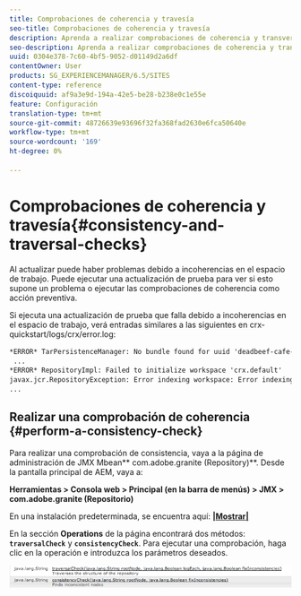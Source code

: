 ```yaml
---
title: Comprobaciones de coherencia y travesía
seo-title: Comprobaciones de coherencia y travesía
description: Aprenda a realizar comprobaciones de coherencia y transversal.
seo-description: Aprenda a realizar comprobaciones de coherencia y transversal.
uuid: 0304e378-7c60-4bf5-9052-d01149d2a6df
contentOwner: User
products: SG_EXPERIENCEMANAGER/6.5/SITES
content-type: reference
discoiquuid: af9a3e9d-194a-42e5-be28-b238e0c1e55e
feature: Configuración
translation-type: tm+mt
source-git-commit: 48726639e93696f32fa368fad2630e6fca50640e
workflow-type: tm+mt
source-wordcount: '169'
ht-degree: 0%

---
```



# Comprobaciones de coherencia y travesía{#consistency-and-traversal-checks}

Al actualizar puede haber problemas debido a incoherencias en el espacio de trabajo. Puede ejecutar una actualización de prueba para ver si esto supone un problema o ejecutar las comprobaciones de coherencia como acción preventiva.

Si ejecuta una actualización de prueba que falla debido a incoherencias en el espacio de trabajo, verá entradas similares a las siguientes en crx-quickstart/logs/crx/error.log:

```xml
*ERROR* TarPersistenceManager: No bundle found for uuid 'deadbeef-cafe-babe-cafe-babecafebabe'
 ...
*ERROR* RepositoryImpl: Failed to initialize workspace 'crx.default'
javax.jcr.RepositoryException: Error indexing workspace: Error indexing workspace: Error indexing workspace
...
```

## Realizar una comprobación de coherencia {#perform-a-consistency-check}

Para realizar una comprobación de consistencia, vaya a la página de administración de JMX Mbean** com.adobe.granite (Repository)**. Desde la pantalla principal de AEM, vaya a:

**Herramientas > Consola web > Principal (en la barra de menús) > JMX > com.adobe.granite (Repositorio)**

En una instalación predeterminada, se encuentra aquí:  **[|Mostrar|](http://localhost:4502/system/console/jmx/com.adobe.granite%3Atype%3DRepository)**

En la sección **Operations** de la página encontrará dos métodos: **`traversalCheck`** y **`consistencyCheck`**. Para ejecutar una comprobación, haga clic en la operación e introduzca los parámetros deseados.

![chlimage_1-117](assets/chlimage_1-117.png)

